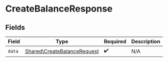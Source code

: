 # CreateBalanceResponse


## Fields

| Field                                                                      | Type                                                                       | Required                                                                   | Description                                                                |
| -------------------------------------------------------------------------- | -------------------------------------------------------------------------- | -------------------------------------------------------------------------- | -------------------------------------------------------------------------- |
| `data`                                                                     | [Shared\CreateBalanceRequest](../../Models/Shared/CreateBalanceRequest.md) | :heavy_check_mark:                                                         | N/A                                                                        |